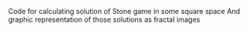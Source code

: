 Code for calculating solution of Stone game in some square space
And graphic representation of those solutions as fractal images
